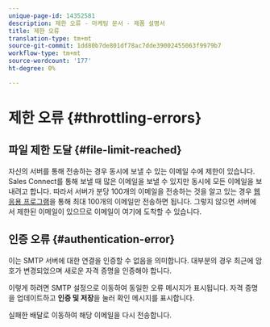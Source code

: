 ```yaml
---
unique-page-id: 14352581
description: 제한 오류 - 마케팅 문서 - 제품 설명서
title: 제한 오류
translation-type: tm+mt
source-git-commit: 1dd80b7de801df78ac7dde39002455063f9979b7
workflow-type: tm+mt
source-wordcount: '177'
ht-degree: 0%

---
```



# 제한 오류 {#throttling-errors}

## 파일 제한 도달 {#file-limit-reached}

자신의 서버를 통해 전송하는 경우 동시에 보낼 수 있는 이메일 수에 제한이 있습니다. Sales Connect를 통해 보낼 때 많은 이메일을 보낼 수 있지만 동시에 모든 이메일을 보내려고 합니다. 따라서 서버가 분당 100개의 이메일을 전송하는 것을 알고 있는 경우 [웹 응용 프로그램](https://toutapp.com/login)을 통해 최대 100개의 이메일만 전송하면 됩니다. 그렇지 않으면 서버에서 제한된 이메일이 있으므로 이메일이 여기에 도착할 수 있습니다.

## 인증 오류 {#authentication-error}

이는 SMTP 서버에 대한 연결을 인증할 수 없음을 의미합니다. 대부분의 경우 최근에 암호가 변경되었으며 새로운 자격 증명을 인증해야 합니다.

이렇게 하려면 SMTP 설정으로 이동하여 동일한 오류 메시지가 표시됩니다. 자격 증명을 업데이트하고 **인증 및 저장**&#x200B;을 눌러 확인 메시지를 표시합니다.

실패한 배달로 이동하여 해당 이메일을 다시 전송합니다.
